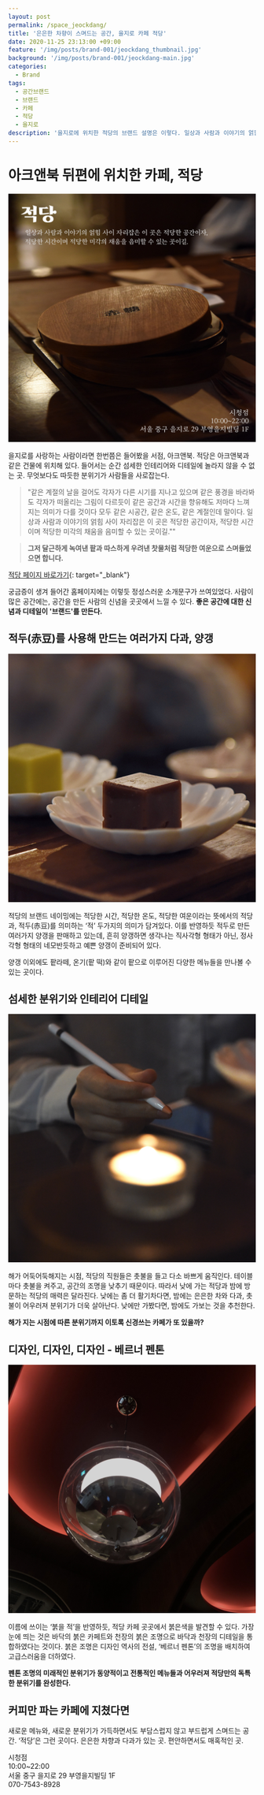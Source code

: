 ```yaml
---
layout: post
permalink: /space_jeockdang/
title: '은은한 차향이 스며드는 공간, 을지로 카페 적당'
date: 2020-11-25 23:13:00 +09:00
feature: '/img/posts/brand-001/jeockdang_thumbnail.jpg'
background: '/img/posts/brand-001/jeockdang-main.jpg'
categories:
  - Brand
tags:
  - 공간브랜드
  - 브랜드
  - 카페
  - 적당
  - 을지로
description: '을지로에 위치한 적당의 브랜드 설명은 이렇다. 일상과 사람과 이야기의 얽힘 사이 자리잡은 이 곳은 적당한 공간이자, 적당한 시간이며 적당한 미각의 채움을 음미할 수 있는 곳이길.'
---
```

# 아크앤북 뒤편에 위치한 카페, 적당
![cafe_image](/img/posts/brand-001/jeockdang-blog.jpeg)

을지로를 사랑하는 사람이라면 한번쯤은 들어봤을 서점, 아크앤북.
적당은 아크앤북과 같은 건물에 위치해 있다.
들어서는 순간 섬세한 인테리어와 디테일에 놀라지 않을 수 없는 곳. 무엇보다도 따듯한 분위기가 사람들을 사로잡는다.

>"같은 계절의 날을 걸어도 각자가 다른 시기를 지나고 있으며 같은 풍경을 바라봐도 각자가 떠올리는 그림이 다르듯이 같은 공간과 시간을 향유해도 저마다 느껴지는 의미가 다를 것이다 모두 같은 시공간, 같은 온도, 같은 계절인데 말이다. 일상과 사람과 이야기의 얽힘 사이 자리잡은 이 곳은 적당한 공간이자, 적당한 시간이며 적당한 미각의 채움을 음미할 수 있는 곳이길.""<br/>

><strong>그저 달근하게 녹여낸 팥과 따스하게 우려낸 찻물처럼 적당한 여운으로 스며들었으면 합니다.</strong>

[적당 페이지 바로가기](http://otdcorp.co.kr/our-brand/jeokdang/){: target="_blank"}

궁금증이 생겨 들어간 홈페이지에는 이렇듯 정성스러운 소개문구가 쓰여있었다.
사람이 많은 공간에는, 공간을 만든 사람의 신념을 곳곳에서 느낄 수 있다.
<strong>좋은 공간에 대한 신념과 디테일이 '브랜드'를 만든다.</strong>

## 적두(赤豆)를 사용해 만드는 여러가지 다과, 양갱
![menu_image](/img/posts/brand-001/yanggaeng.jpg)

적당의 브랜드 네이밍에는 적당한 시간, 적당한 온도, 적당한 여운이라는 뜻에서의 적당과, 적두(赤豆)를 의미하는 ‘적’ 두가지의 의미가 담겨있다. 이를 반영하듯 적두로 만든 여러가지 양갱을 판매하고 있는데, 흔히 양갱하면 생각나는 직사각형 형태가 아닌, 정사각형 형태의 네모반듯하고 예쁜 양갱이 준비되어 있다.

양갱 이외에도 팥라떼, 온기(팥 떡)와 같이 팥으로 이루어진 다양한 메뉴들을 만나볼 수 있는 곳이다.

## 섬세한 분위기와 인테리어 디테일
![menu_image](/img/posts/brand-001/light.jpg)

해가 어둑어둑해지는 시점, 적당의 직원들은 촛불을 들고 다소 바쁘게 움직인다.
테이블 마다 촛불을 켜주고, 공간의 조명을 낮추기 때문이다.
따라서 낮에 가는 적당과 밤에 방문하는 적당의 매력은 달라진다.
낮에는 좀 더 활기차다면, 밤에는 은은한 차와 다과, 촛불이 어우러져 분위기가 더욱 살아난다.
낮에만 가봤다면, 밤에도 가보는 것을 추천한다.

<strong>해가 지는 시점에 따른 분위기까지 이토록 신경쓰는 카페가 또 있을까?</strong>

## 디자인, 디자인, 디자인 - 베르너 펜톤
![lighting](/img/posts/brand-001/IMG_3821.jpg)

이름에 쓰이는 ‘붉을 적’을 반영하듯, 적당 카페 곳곳에서 붉은색을 발견할 수 있다. 가장 눈에 띄는 것은 바닥의 붉은 카페트와 천장의 붉은 조명으로 바닥과 천장의 디테일을 통합하였다는 것이다.
붉은 조명은 디자인 역사의 전설, ‘베르너 펜톤’의 조명을 배치하여 고급스러움을 더하였다.

<strong>펜톤 조명의 미래적인 분위기가 동양적이고 전통적인 메뉴들과 어우러져 적당만의 독특한 분위기를 완성한다.</strong>

## 커피만 파는 카페에 지쳤다면
새로운 메뉴와, 새로운 분위기가 가득하면서도 부담스럽지 않고 부드럽게 스며드는 공간. ‘적당’은 그런 곳이다. 은은한 차향과 다과가 있는 곳. 편안하면서도 매혹적인 곳.

시청점<br/>
10:00~22:00<br/>
서울 중구 을지로 29 부영을지빌딩 1F<br/>
070-7543-8928
